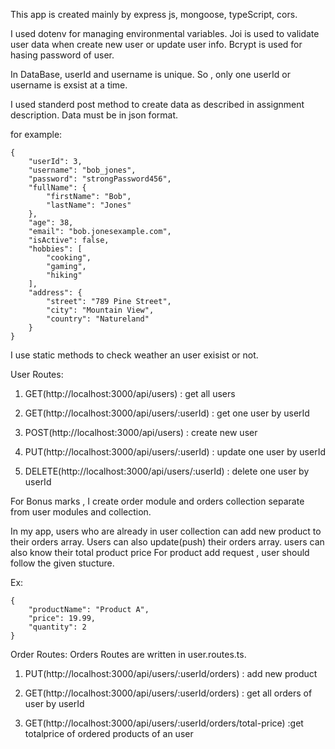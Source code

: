 This app is created mainly by express js, mongoose, typeScript, cors.

I used dotenv for managing environmental variables.
Joi is used to validate user data when create new user or update user info.
Bcrypt is used for hasing password of user.

In DataBase, userId and username is unique. So , only one userId or username is exsist at a time.

I used standerd post method to create data as described in assignment description. Data must be in json format.

for example:

    {
        "userId": 3,
        "username": "bob_jones",
        "password": "strongPassword456",
        "fullName": {
            "firstName": "Bob",
            "lastName": "Jones"
        },
        "age": 38,
        "email": "bob.jonesexample.com",
        "isActive": false,
        "hobbies": [
            "cooking",
            "gaming",
            "hiking"
        ],
        "address": {
            "street": "789 Pine Street",
            "city": "Mountain View",
            "country": "Natureland"
        }
    }

I use static methods to check weather an user exisist or not.

User Routes:

1. GET(http://localhost:3000/api/users) : get all users

2. GET(http://localhost:3000/api/users/:userId) : get one user by userId

3. POST(http://localhost:3000/api/users) : create new user

4. PUT(http://localhost:3000/api/users/:userId) : update one user by userId

5. DELETE(http://localhost:3000/api/users/:userId) : delete one user by userId

For Bonus marks , I create order module and orders collection separate from user modules and collection.

In my app, users who are already in user collection can add new product to their orders array.
Users can also update(push) their orders array.
users can also know their total product price
For product add request , user should follow the given stucture.

Ex:

    {
        "productName": "Product A",
        "price": 19.99,
        "quantity": 2
    }

Order Routes: Orders Routes are written in user.routes.ts.

1. PUT(http://localhost:3000/api/users/:userId/orders) : add new product

2. GET(http://localhost:3000/api/users/:userId/orders) : get all orders of user by userId

3. GET(http://localhost:3000/api/users/:userId/orders/total-price) :get totalprice of ordered products of an user
